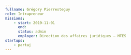 ```yaml
---
fullname: Grégory Pierresteguy
role: Intrapreneur
missions:
    - start: 2019-11-01
      end:
      status: admin
      employer: Direction des affaires juridiques — MTES
startups:
    - partaj
---
```

